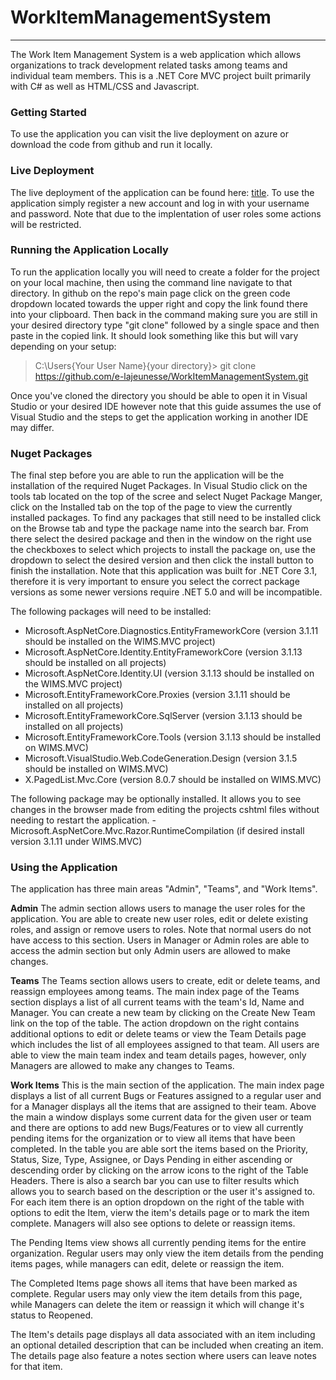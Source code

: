 # WorkItemManagementSystem
---
The Work Item Management System is a web application which allows organizations to track development related tasks among teams and individual team members. 
This is a .NET Core MVC project built primarily with C# as well as HTML/CSS and Javascript.

### Getting Started

To use the application you can visit the live deployment on azure or download the code from github and run it locally.

### Live Deployment

The live deployment of the application can be found here: [title](https://wimsmvc.azurewebsites.net). To use the application simply register a new account and log in with
your username and password. Note that due to the implentation of user roles some actions will be restricted.

### Running the Application Locally

To run the application locally you will need to create a folder for the project on your local machine, then using the command line navigate to that directory. In github on the repo's 
main page click on the green code dropdown located towards the upper right and copy the link found there into your clipboard. Then back in the command making sure you are still
in your desired directory type "git clone" followed by a single space and then paste in the copied link. It should look something like this but will vary depending on your setup:

> C:\Users\{Your User Name}\{your directory}> git clone https://github.com/e-lajeunesse/WorkItemManagementSystem.git

Once you've cloned the directory you should be able to open it in Visual Studio or your desired IDE however note that this guide assumes the use of Visual Studio and the steps to
get the application working in another IDE may differ. 

### Nuget Packages
The final step before you are able to run the application will be the installation of the required Nuget Packages. In Visual Studio click on the tools tab located on the top of the scree
and select Nuget Package Manger, click on the Installed tab on the top of the page to view the currently installed packages. To find any packages that still need to be installed
click on the Browse tab and type the package name into the search bar. From there select the desired package and then in the window on the right use the checkboxes to select which 
projects to install the package on, use the dropdown to select the desired version and then click the install button to finish the installation. Note that this application was built
for .NET Core 3.1, therefore it is very important to ensure you select the correct package versions as some newer versions require .NET 5.0 and will be incompatible.

The following packages will need to be installed:
- Microsoft.AspNetCore.Diagnostics.EntityFrameworkCore (version 3.1.11 should be installed on the WIMS.MVC project)
- Microsoft.AspNetCore.Identity.EntityFrameworkCore (version 3.1.13 should be installed on all projects)
- Microsoft.AspNetCore.Identity.UI (version 3.1.13 should be installed on the WIMS.MVC project)
- Microsoft.EntityFrameworkCore.Proxies (version 3.1.11 should be installed on all projects)
- Microsoft.EntityFrameworkCore.SqlServer (version 3.1.13 should be installed on all projects)
- Microsoft.EntityFrameworkCore.Tools (version 3.1.13 should be installed on WIMS.MVC)
- Microsoft.VisualStudio.Web.CodeGeneration.Design (version 3.1.5 should be installed on WIMS.MVC)
- X.PagedList.Mvc.Core (version 8.0.7 should be installed on WIMS.MVC)

The following package may be optionally installed. It allows you to see changes in the browser made from editing the projects cshtml files without needing to restart the application.
-Microsoft.AspNetCore.Mvc.Razor.RuntimeCompilation (if desired install version 3.1.11 under WIMS.MVC)

### Using the Application
The application has three main areas "Admin", "Teams", and "Work Items".

**Admin**
The admin section allows users to manage the user roles for the application. You are able to create new user roles, edit or delete existing roles, and assign or remove users to roles. Note that normal users do not have access to this section. Users in Manager or Admin roles are able to access the admin section but only Admin users are allowed to make 
changes.

**Teams**
The Teams section allows users to create, edit or delete teams, and reassign employees among teams. The main index page of the Teams section displays a list of all current teams
with the team's Id, Name and Manager. You can create a new team by clicking on the Create New Team link on the top of the table. 
The action dropdown on the right contains additional options to edit or delete teams or view the Team Details page which includes the list of all employees assigned to that team. All users are able to view the main team index and team details pages, however, only Managers are allowed to make any changes to Teams.  

**Work Items**
This is the main section of the application. The main index page displays a list of all current Bugs or Features assigned to a regular user and for a Manager displays all the 
items that are assigned to their team. Above the main a window displays some current data for the given user or team and there are options to add new Bugs/Features or to view 
all currently pending items for the organization or to view all items that have been completed. In the table you are able sort the items based on the Priority, Status, Size, Type, Assignee, or Days Pending in either ascending or descending order by clicking on the arrow icons to the right of the Table Headers. There is also a search bar you can use to filter results which allows you to search based on the description or the user it's assigned to. For each item there is an option dropdown on the right of the table with options to edit the Item, vierw the item's details page or to mark the item complete. Managers will also see options to delete or reassign items.

The Pending Items view shows all currently pending items for the entire organization. Regular users may only view the item details from the pending items pages, while managers can edit, delete or reassign the item. 

The Completed Items page shows all items that have been marked as complete. Regular users may only view the item details from this page, while Managers can delete the item or reassign it which will change it's status to Reopened.

The Item's details page displays all data associated with an item including an optional detailed description that can be included when creating an item. The details page also feature a notes section where users can leave notes for that item. 


